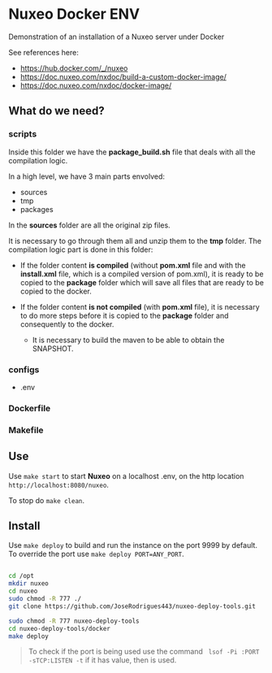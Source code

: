 # Nuxeo Docker ENV

Demonstration of an installation of a Nuxeo server under Docker

See references here:

- https://hub.docker.com/_/nuxeo
- https://doc.nuxeo.com/nxdoc/build-a-custom-docker-image/
- https://doc.nuxeo.com/nxdoc/docker-image/

## What do we need? 

### **scripts**

Inside this folder we have the **package_build.sh** file that deals with all the compilation logic.

In a high level, we have 3 main parts envolved:
- sources
- tmp
- packages

In the **sources** folder are all the original zip files.

It is necessary to go through them all and unzip them to the **tmp** folder. The compilation logic part is done in this folder:

- If the folder content **is compiled** (without **pom.xml** file and with the **install.xml** file, which is a compiled version of pom.xml), it is ready to be copied to the **package** folder which will save all files that are ready to be copied to the docker.

- If the folder content **is not compiled** (with **pom.xml** file), it is necessary to do more steps before it is copied to the **package** folder and consequently to the docker.

  - It is necessary to build the maven to be able to obtain the SNAPSHOT.

### **configs**
- .env

### **Dockerfile**

### **Makefile**



## Use

Use `make start` to start **Nuxeo** on a localhost .env, on the http location `http://localhost:8080/nuxeo`.

To stop do `make clean`.

## Install

Use `make deploy` to build and run the instance on the port 9999 by default. To override the port use `make deploy PORT=ANY_PORT`.

```bash

cd /opt
mkdir nuxeo
cd nuxeo
sudo chmod -R 777 ./
git clone https://github.com/JoseRodrigues443/nuxeo-deploy-tools.git

sudo chmod -R 777 nuxeo-deploy-tools
cd nuxeo-deploy-tools/docker
make deploy

```

> To check if the port is being used use the command ` lsof -Pi :PORT -sTCP:LISTEN -t` if it has value, then is used.
